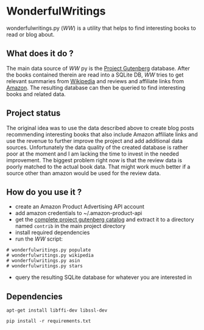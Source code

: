 WonderfulWritings
=================

wonderfulwritings.py (*WW*) is a utility that helps to find interesting books
to read or blog about.

What does it do ?
-----------------

The main data source of *WW* py is the [Project Gutenberg](http://www.gutenberg.org)
database. After the books contained therein are read into a SQLite DB, *WW*
tries to get relevant summaries from [Wikipedia](http://en.wikipedia.org) and
reviews and affiliate links from [Amazon](https://www.amazon.com).
The resulting database can then be queried to find interesting books and
related data.

Project status
--------------

The original idea was to use the data described above to create blog posts
recommending interesting books that also include Amazon affiliate links and
use the revenue to further improve the project and add additional data sources.
Unfortunately the data quality of the created database is rather poor at the
moment and I am lacking the time to invest in the needed improvement.
The biggest problem right now is that the review data is poorly matched to the
actual book data. That might work much better if a source other than amazon
would be used for the review data.

How do you use it ?
-------------------

* create an Amazon Product Advertising API account
* add amazon credentials to ~/.amazon-product-api
* get the [complete project gutenberg catalog](http://www.gutenberg.org/wiki/Gutenberg:Feeds)
and extract it to a directory named `contrib` in the main project directory
* install required dependencies
* run the *WW* script:
```
# wonderfulwritings.py populate
# wonderfulwritings.py wikipedia
# wonderfulwritings.py asin
# wonderfulwritings.py stars
```
* query the resulting SQLite database for whatever you are interested in

Dependencies
------------

`apt-get install libffi-dev libssl-dev`

`pip install -r requirements.txt`
